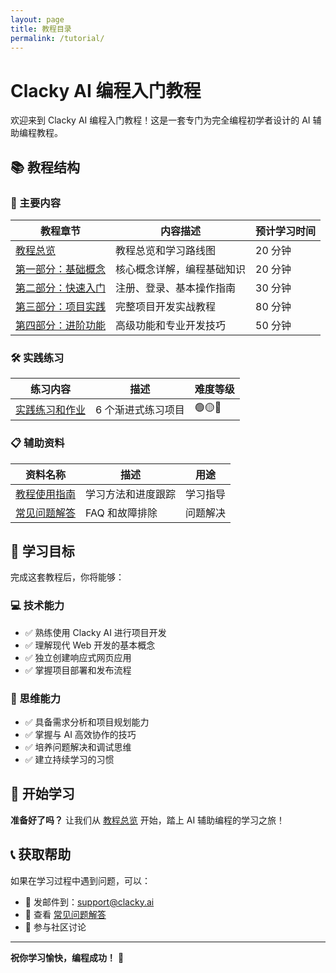 ```yaml
---
layout: page
title: 教程目录
permalink: /tutorial/
---
```


# Clacky AI 编程入门教程

欢迎来到 Clacky AI 编程入门教程！这是一套专门为完全编程初学者设计的 AI 辅助编程教程。

## 📚 教程结构

### 📖 主要内容

| 教程章节                                          | 内容描述                   | 预计学习时间 |
| ------------------------------------------------- | -------------------------- | ------------ |
| [教程总览](Clacky-AI-编程入门教程)                | 教程总览和学习路线图       | 20 分钟      |
| [第一部分：基础概念](第一部分-Clacky-AI-基础概念) | 核心概念详解，编程基础知识 | 20 分钟      |
| [第二部分：快速入门](第二部分-快速入门指南)       | 注册、登录、基本操作指南   | 30 分钟      |
| [第三部分：项目实践](第三部分-第一个项目实践)     | 完整项目开发实战教程       | 80 分钟      |
| [第四部分：进阶功能](第四部分-进阶功能和最佳实践) | 高级功能和专业开发技巧     | 50 分钟      |

### 🛠️ 实践练习

| 练习内容                         | 描述               | 难度等级 |
| -------------------------------- | ------------------ | -------- |
| [实践练习和作业](实践练习和作业) | 6 个渐进式练习项目 | 🟢🟡🔴   |

### 📋 辅助资料

| 资料名称                     | 描述               | 用途     |
| ---------------------------- | ------------------ | -------- |
| [教程使用指南](教程使用指南) | 学习方法和进度跟踪 | 学习指导 |
| [常见问题解答](常见问题解答) | FAQ 和故障排除     | 问题解决 |

## 🎯 学习目标

完成这套教程后，你将能够：

### 💻 技术能力

- ✅ 熟练使用 Clacky AI 进行项目开发
- ✅ 理解现代 Web 开发的基本概念
- ✅ 独立创建响应式网页应用
- ✅ 掌握项目部署和发布流程

### 🧠 思维能力

- ✅ 具备需求分析和项目规划能力
- ✅ 掌握与 AI 高效协作的技巧
- ✅ 培养问题解决和调试思维
- ✅ 建立持续学习的习惯

## 🚀 开始学习

**准备好了吗？** 让我们从 [教程总览](Clacky-AI-编程入门教程) 开始，踏上 AI 辅助编程的学习之旅！

## 📞 获取帮助

如果在学习过程中遇到问题，可以：

- 📧 发邮件到：support@clacky.ai
- 📖 查看 [常见问题解答](常见问题解答)
- 💬 参与社区讨论

---

**祝你学习愉快，编程成功！** 🎉
